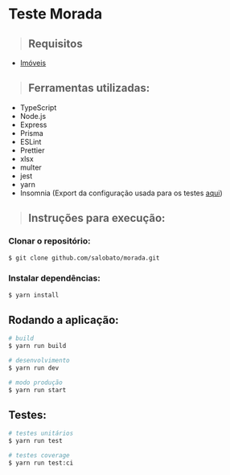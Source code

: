 # Teste Morada
> ## Requisitos

  - [Imóveis](./docs/requirements/properties.md)

> ## Ferramentas utilizadas:
 - TypeScript
 - Node.js
 - Express
 - Prisma
 - ESLint
 - Prettier
 - xlsx
 - multer
 - jest
 - yarn
 - Insomnia (Export da configuração usada para os testes [aqui](./docs/Insomnia.json))

> ## Instruções para execução:
 
### Clonar o repositório:

```bash
$ git clone github.com/salobato/morada.git
```
  
### Instalar dependências:

```bash
$ yarn install
```

## Rodando a aplicação:

```bash
# build
$ yarn run build

# desenvolvimento
$ yarn run dev

# modo produção
$ yarn run start
```

## Testes:

```bash
# testes unitários
$ yarn run test

# testes coverage
$ yarn run test:ci
```